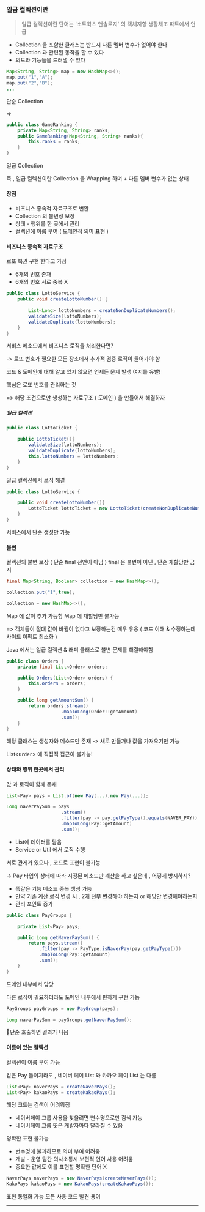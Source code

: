 
### 일급 컬렉션이란

> 일급 컬렉션이란 단어는 '소트윅스 앤솔로지' 의 객체지향 생활체조 파트에서 언급

- Collection 을 포함한 클래스는 반드시 다른 멤버 변수가 없어야 한다
- Collection 과 관련된 동작을 할 수 있다
- 의도와 기능들을 드러낼 수 있다

```java
Map<String, String> map = new HashMap<>();
map.put("1","A");
map.put("2","B");
...
```

단순 Collection

=>

```java
public class GameRanking {
	private Map<String, String> ranks;
	public GameRanking(Map<String, String> ranks){
		this.ranks = ranks;
	}
}
```

일급 Collection

즉 , 일급 컬렉션이란 Collection 을 Wrapping 하며 + 다른 멤버 변수가 없는 상태

#### 장점

- 비즈니스 종속적 자료구조로 변환
- Collection 의 불변성 보장
- 상태 - 행위를 한 곳에서 관리
- 컬렉션에 이름 부여 ( 도메인적 의미 표현 )

#### 비즈니스 종속적 자료구조

로또 복권 구현 한다고 가정

- 6개의 번호 존재
- 6개의 번호 서로 중복 X

```java
public class LottoService {
	public void createLottoNumber() {
	
		List<Long> lottoNumbers = createNonDuplicateNumbers();
		validateSize(lottoNumbers);
		validateDuplicate(lottoNumbers);
	}
}
```

서비스 메소드에서 비즈니스 로직을 처리한다면?

-> 로또 번호가 필요한 모든 장소에서 추가적 검증 로직이 들어가야 함

코드 & 도메인에 대해 알고 있지 않으면 언제든 문제 발생 여지를 유발!

핵심은 로또 번호를 관리하는 것

=> 해당 조건으로만 생성하는 자료구조 ( 도메인 ) 을 만들어서 해결하자

##### 일급 컬렉션

```java
public class LottoTicket {

	public LottoTicket(){
		validateSize(lottoNumbers);
		validateDuplicate(lottoNumbers);
		this.lottoNumbers = lottoNumbers;
	}
}
```

일급 컬렉션에서 로직 해결

```java
public class LottoService {

	public void createLottoNumber(){
		LottoTicket lottoTicket = new LottoTicket(createNonDuplicateNumber());
	}
}
```

서비스에서 단순 생성만 가능

#### 불변

컬렉션의 불변 보장 ( 단순 final 선언이 아님 )
final 은 불변이 아닌 , 단순 재할당만 금지

```java
final Map<String, Boolean> collection = new HashMap<>();

collection.put("1",true);

collection = new HashMap<>();
```

Map 에 값이 추가 가능함
Map 에 재할당만 불가능

=> 객체들이 절대 값이 바뀔이 없다고 보장하는건 매우 유용
( 코드 이해 & 수정하는데 사이드 이펙트 최소화 )

Java 에서는 일급 컬렉션 & 래퍼 클래스로 불변 문제를 해결해야함

```java
public class Orders {
	private final List<Order> orders;

	public Orders(List<Order> orders) {
		this.orders = orders;
	}

	public long getAmountSum() {
		return orders.stream()
					.mapToLong(Order::getAmount)
					.sum();
	}
}
```

해당 클래스는 생성자와 메소드만 존재
-> 새로 만들거나 값을 가져오기만 가능

List<`Order`> 에 직접적 접근이 불가능!

#### 상태와 행위 한곳에서 관리

값 과 로직이 함께 존재

```java
List<Pay> pays = List.of(new Pay(...),new Pay(...));

Long naverPaySum = pays
					.stream()
					.filter(pay -> pay.getPayType().equals(NAVER_PAY))
					.mapToLong(Pay::getAmount)
					.sum();
```

- List에 데이터를 담음
- Service or Util 에서 로직 수행

서로 관게가 있으나 , 코드로 표현이 불가능

-> Pay 타입의 상태에 따라 지정된 메소드만 계산을 하고 싶은데 , 어떻게 방지하지?

- 똑같은 기능 메소드 중복 생성 가능
- 만약 기존 계산 로직 변경 시 , 2개 전부 변경해야 하는지 or 해당만 변경해야하는지
- 관리 포인트 증가

```java
public class PayGroups {

	private List<Pay> pays;

	public Long getNaverPaySum() {
		return pays.stream()
			.filter(pay -> PayType.isNaverPay(pay.getPayType()))
			.mapToLong(Pay::getAmount)
			.sum();
	}
}
```

도메인 내부에서 담당

다른 로직이 필요하더라도 도메인 내부에서 편하게 구현 가능

```java
PayGroups payGroups = new PayGroup(pays);

Long naverPaySum = payGroups.getNaverPaySum();
```

단순 호출하면 결과가 나옴
#### 이름이 있는 컬렉션

컬렉션이 이름 부여 가능

같은 Pay 들이지라도 , 네이버 페이 List 와 카카오 페이 List 는 다름

```java
List<Pay> naverPays = createNaverPays();
List<Pay> kakaoPays = createKakaoPays();
```

해당 코드는 검색이 어려워짐
- 네이버페이 그룹 사용을 찾을려면 변수명으로만 검색 가능
- 네이버페이 그룹 뜻은 개발자마다 달라질 수 있음

명확한 표현 불가능
- 변수명에 불과하므로 의미 부여 어려움
- 개발 - 운영 팀간 의사소통시 보편적 언어 사용 어려움
- 중요한 값에도 이를 표현할 명확한 단어 X

```java
NaverPays naverPays = new NaverPays(createNaverPays());
KakoPays kakaoPays = new KakaoPays(createKakaoPays());
```

표현 통일화 가능
모든 사용 코드 발견 용이

---

